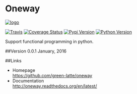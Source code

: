 Oneway
======

[![logo](https://media.githubusercontent.com/media/green-latte/oneway/master/images/route.svg)](https://media.githubusercontent.com/media/green-latte/oneway/master/images/route.svg)

[![Travis](https://travis-ci.org/green-latte/oneway.svg?branch=master)](https://travis-ci.org/green-latte/oneway)
[![Coverage Status](https://coveralls.io/repos/green-latte/oneway/badge.svg?branch=master&service=github)](https://coveralls.io/github/green-latte/oneway?branch=master)
[![Pypi Version](https://img.shields.io/pypi/v/oneway.svg)](https://pypi.python.org/pypi/oneway)
[![Python Version](https://img.shields.io/pypi/pyversions/coveralls.svg)](https://pypi.python.org/pypi/oneway)

Support functional programming in python.

##Version
0.0.1  January, 2016

##Links
+ Homepage  
https://github.com/green-latte/oneway
+ Documentation  
http://oneway.readthedocs.org/en/latest/
